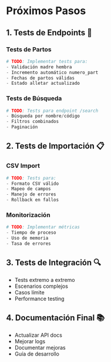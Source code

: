 # Próximos Pasos

## 1. Tests de Endpoints 🔄

### Tests de Partos
```python
# TODO: Implementar tests para:
- Validación madre hembra
- Incremento automático numero_part
- Fechas de partos válidas
- Estado alletar actualizado
```

### Tests de Búsqueda
```python
# TODO: Tests para endpoint /search
- Búsqueda por nombre/código
- Filtros combinados
- Paginación
```

## 2. Tests de Importación 📋

### CSV Import
```python
# TODO: Tests para:
- Formato CSV válido
- Mapeo de campos
- Manejo de errores
- Rollback en fallos
```

### Monitorización
```python
# TODO: Implementar métricas
- Tiempo de proceso
- Uso de memoria
- Tasa de errores
```

## 3. Tests de Integración 🔍
- Tests extremo a extremo
- Escenarios complejos
- Casos límite
- Performance testing

## 4. Documentación Final 📚
- Actualizar API docs
- Mejorar logs
- Documentar mejoras
- Guía de desarrollo